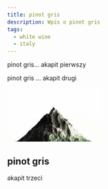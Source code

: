 ```yaml
---
title: pinot gris
description: Wpis o pinot gris
tags:
  - white wine
  - italy
---
```

pinot gris... akapit pierwszy

pinot gris ... akapit drugi

![alt gora](/img/mountain.png)

## pinot gris

akapit trzeci